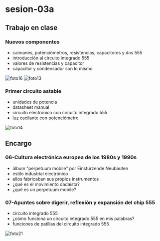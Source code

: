 # sesion-03a

## Trabajo en clase

### Nuevos componentes

- caimanes, potenciómetros, resistencias, capacitores y dos 555 
- introducción al circuito integrado 555
- valores de resistencias y capacitor
- capacitor y condensador son lo mismo

![foto16](https://github.com/user-attachments/assets/cbd7ad22-b71f-49bb-bbe2-a78ec235d99d)
![foto13](https://github.com/user-attachments/assets/683b5ac3-cfc1-47f6-85f5-2ec2db66e596)

### Primer circuito astable

- unidades de potencia
- datasheet manual
- circuito electrónico con circuito integrado 555
- luz oscilante con potenciómetro

![foto14](https://github.com/user-attachments/assets/059aec7a-4a6e-46d0-bd3a-9eaa948c61f8)

## Encargo

### 06-Cultura electrónica europea de los 1980s y 1990s

- álbum "perpetuum mobile" por Einstürzende Neubauten
- estilo industrial electrónico
- ellos fabricaban sus propios instrumentos
- ¿qué es el movimiento dadaísta?
- ¿qué es un perpetuum mobile?

### 07-Apuntes sobre digerir, reflexión y expansión del chip 555

- circuito integrado 555
- ¿cómo funciona un circuito integrado 555 en mis palabras?
- funciones de patillas del circuito integrado 555

![foto21](https://github.com/user-attachments/assets/dd6ac920-43b9-4f2b-a817-6fa0d4cd05b1)
